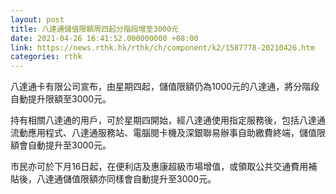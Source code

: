 ```yaml
---
layout: post
title: 八達通儲值限額周四起分階段增至3000元
date: 2021-04-26 16:41:52.000000000 +08:00
link: https://news.rthk.hk/rthk/ch/component/k2/1587778-20210426.htm
categories: rthk
---
```


八達通卡有限公司宣布，由星期四起，儲值限額仍為1000元的八達通，將分階段自動提升限額至3000元。

持有相關八達通的用戶，可於星期四開始，經八達通使用指定服務後，包括八達通流動應用程式、八達通服務站、電腦閱卡機及深銀聯易辦事自助繳費終端，儲值限額會自動提升至3000元。

市民亦可於下月16日起，在便利店及惠康超級市場增值，或領取公共交通費用補貼後，八達通儲值限額亦同樣會自動提升至3000元。
